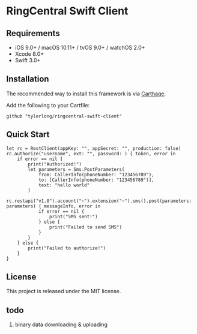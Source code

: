 # RingCentral Swift Client


## Requirements

- iOS 9.0+ / macOS 10.11+ / tvOS 9.0+ / watchOS 2.0+
- Xcode 8.0+
- Swift 3.0+


## Installation

The recommended way to install this framework is via [Carthage](https://github.com/Carthage/Carthage).

Add the following to your Cartfile:


    github "tylerlong/ringcentral-swift-client"


## Quick Start

    let rc = RestClient(appKey: "", appSecret: "", production: false)
    rc.authorize("username", ext: "", password: ) { token, error in
        if error == nil {
            print("Authorized!")
            let parameters = Sms.PostParameters(
                from: CallerInfo(phoneNumber: "123456789"),
                to: [CallerInfo(phoneNumber: "123456789")],
                text: "hello world"
            )
            rc.restapi("v1.0").account("~").extension("~").sms().post(parameters: parameters) { messageInfo, error in
                if error == nil {
                    print("SMS sent!")
                } else {
                    print("Failed to send SMS")
                }
            }
        } else {
            print("Failed to authorize!")
        }
    }


## License

This project is released under the MIT license.


## todo

1. binary data downloading & uploading
